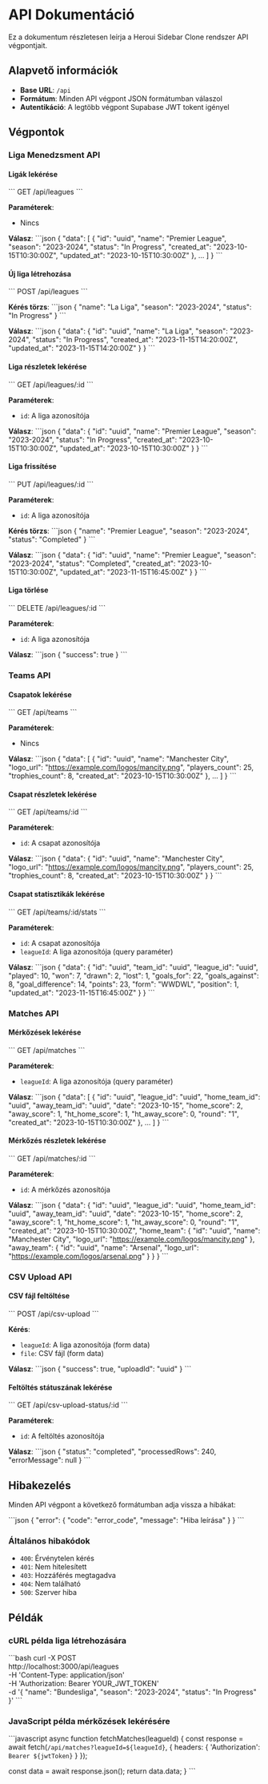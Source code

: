 # API Dokumentáció

Ez a dokumentum részletesen leírja a Heroui Sidebar Clone rendszer API végpontjait.

## Alapvető információk

- **Base URL**: `/api`
- **Formátum**: Minden API végpont JSON formátumban válaszol
- **Autentikáció**: A legtöbb végpont Supabase JWT tokent igényel

## Végpontok

### Liga Menedzsment API

#### Ligák lekérése

\`\`\`
GET /api/leagues
\`\`\`

**Paraméterek**:
- Nincs

**Válasz**:
\`\`\`json
{
  "data": [
    {
      "id": "uuid",
      "name": "Premier League",
      "season": "2023-2024",
      "status": "In Progress",
      "created_at": "2023-10-15T10:30:00Z",
      "updated_at": "2023-10-15T10:30:00Z"
    },
    ...
  ]
}
\`\`\`

#### Új liga létrehozása

\`\`\`
POST /api/leagues
\`\`\`

**Kérés törzs**:
\`\`\`json
{
  "name": "La Liga",
  "season": "2023-2024",
  "status": "In Progress"
}
\`\`\`

**Válasz**:
\`\`\`json
{
  "data": {
    "id": "uuid",
    "name": "La Liga",
    "season": "2023-2024",
    "status": "In Progress",
    "created_at": "2023-11-15T14:20:00Z",
    "updated_at": "2023-11-15T14:20:00Z"
  }
}
\`\`\`

#### Liga részletek lekérése

\`\`\`
GET /api/leagues/:id
\`\`\`

**Paraméterek**:
- `id`: A liga azonosítója

**Válasz**:
\`\`\`json
{
  "data": {
    "id": "uuid",
    "name": "Premier League",
    "season": "2023-2024",
    "status": "In Progress",
    "created_at": "2023-10-15T10:30:00Z",
    "updated_at": "2023-10-15T10:30:00Z"
  }
}
\`\`\`

#### Liga frissítése

\`\`\`
PUT /api/leagues/:id
\`\`\`

**Paraméterek**:
- `id`: A liga azonosítója

**Kérés törzs**:
\`\`\`json
{
  "name": "Premier League",
  "season": "2023-2024",
  "status": "Completed"
}
\`\`\`

**Válasz**:
\`\`\`json
{
  "data": {
    "id": "uuid",
    "name": "Premier League",
    "season": "2023-2024",
    "status": "Completed",
    "created_at": "2023-10-15T10:30:00Z",
    "updated_at": "2023-11-15T16:45:00Z"
  }
}
\`\`\`

#### Liga törlése

\`\`\`
DELETE /api/leagues/:id
\`\`\`

**Paraméterek**:
- `id`: A liga azonosítója

**Válasz**:
\`\`\`json
{
  "success": true
}
\`\`\`

### Teams API

#### Csapatok lekérése

\`\`\`
GET /api/teams
\`\`\`

**Paraméterek**:
- Nincs

**Válasz**:
\`\`\`json
{
  "data": [
    {
      "id": "uuid",
      "name": "Manchester City",
      "logo_url": "https://example.com/logos/mancity.png",
      "players_count": 25,
      "trophies_count": 8,
      "created_at": "2023-10-15T10:30:00Z"
    },
    ...
  ]
}
\`\`\`

#### Csapat részletek lekérése

\`\`\`
GET /api/teams/:id
\`\`\`

**Paraméterek**:
- `id`: A csapat azonosítója

**Válasz**:
\`\`\`json
{
  "data": {
    "id": "uuid",
    "name": "Manchester City",
    "logo_url": "https://example.com/logos/mancity.png",
    "players_count": 25,
    "trophies_count": 8,
    "created_at": "2023-10-15T10:30:00Z"
  }
}
\`\`\`

#### Csapat statisztikák lekérése

\`\`\`
GET /api/teams/:id/stats
\`\`\`

**Paraméterek**:
- `id`: A csapat azonosítója
- `leagueId`: A liga azonosítója (query paraméter)

**Válasz**:
\`\`\`json
{
  "data": {
    "id": "uuid",
    "team_id": "uuid",
    "league_id": "uuid",
    "played": 10,
    "won": 7,
    "drawn": 2,
    "lost": 1,
    "goals_for": 22,
    "goals_against": 8,
    "goal_difference": 14,
    "points": 23,
    "form": "WWDWL",
    "position": 1,
    "updated_at": "2023-11-15T16:45:00Z"
  }
}
\`\`\`

### Matches API

#### Mérkőzések lekérése

\`\`\`
GET /api/matches
\`\`\`

**Paraméterek**:
- `leagueId`: A liga azonosítója (query paraméter)

**Válasz**:
\`\`\`json
{
  "data": [
    {
      "id": "uuid",
      "league_id": "uuid",
      "home_team_id": "uuid",
      "away_team_id": "uuid",
      "date": "2023-10-15",
      "home_score": 2,
      "away_score": 1,
      "ht_home_score": 1,
      "ht_away_score": 0,
      "round": "1",
      "created_at": "2023-10-15T10:30:00Z"
    },
    ...
  ]
}
\`\`\`

#### Mérkőzés részletek lekérése

\`\`\`
GET /api/matches/:id
\`\`\`

**Paraméterek**:
- `id`: A mérkőzés azonosítója

**Válasz**:
\`\`\`json
{
  "data": {
    "id": "uuid",
    "league_id": "uuid",
    "home_team_id": "uuid",
    "away_team_id": "uuid",
    "date": "2023-10-15",
    "home_score": 2,
    "away_score": 1,
    "ht_home_score": 1,
    "ht_away_score": 0,
    "round": "1",
    "created_at": "2023-10-15T10:30:00Z",
    "home_team": {
      "id": "uuid",
      "name": "Manchester City",
      "logo_url": "https://example.com/logos/mancity.png"
    },
    "away_team": {
      "id": "uuid",
      "name": "Arsenal",
      "logo_url": "https://example.com/logos/arsenal.png"
    }
  }
}
\`\`\`

### CSV Upload API

#### CSV fájl feltöltése

\`\`\`
POST /api/csv-upload
\`\`\`

**Kérés**:
- `leagueId`: A liga azonosítója (form data)
- `file`: CSV fájl (form data)

**Válasz**:
\`\`\`json
{
  "success": true,
  "uploadId": "uuid"
}
\`\`\`

#### Feltöltés státuszának lekérése

\`\`\`
GET /api/csv-upload-status/:id
\`\`\`

**Paraméterek**:
- `id`: A feltöltés azonosítója

**Válasz**:
\`\`\`json
{
  "status": "completed",
  "processedRows": 240,
  "errorMessage": null
}
\`\`\`

## Hibakezelés

Minden API végpont a következő formátumban adja vissza a hibákat:

\`\`\`json
{
  "error": {
    "code": "error_code",
    "message": "Hiba leírása"
  }
}
\`\`\`

### Általános hibakódok

- `400`: Érvénytelen kérés
- `401`: Nem hitelesített
- `403`: Hozzáférés megtagadva
- `404`: Nem található
- `500`: Szerver hiba

## Példák

### cURL példa liga létrehozására

\`\`\`bash
curl -X POST \
  http://localhost:3000/api/leagues \
  -H 'Content-Type: application/json' \
  -H 'Authorization: Bearer YOUR_JWT_TOKEN' \
  -d '{
    "name": "Bundesliga",
    "season": "2023-2024",
    "status": "In Progress"
  }'
\`\`\`

### JavaScript példa mérkőzések lekérésére

\`\`\`javascript
async function fetchMatches(leagueId) {
  const response = await fetch(`/api/matches?leagueId=${leagueId}`, {
    headers: {
      'Authorization': `Bearer ${jwtToken}`
    }
  });
  
  const data = await response.json();
  return data.data;
}
\`\`\`